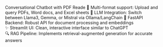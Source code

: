 Conversational Chatbot with PDF Reade
📄 Multi-format support: Upload and query PDFs, Word docs, and Excel sheets 
🤖 LLM Integration: Switch between Llama3, Gemma, or Mistral via Ollama/LangChain 
🚀 FastAPI Backend: Robust API for document processing and embeddings  
✨ Streamlit UI: Clean, interactive interface similar to ChatGPT  
🔍 RAG Pipeline: Implements retrieval-augmented generation for accurate answers
